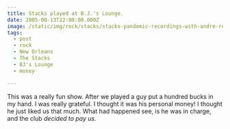 ```yaml
---
title: Stacks played at B.J.'s Lounge.
date: 2005-08-13T22:00:00.000Z
image: /static/img/rock/stacks/stacks-pandemic-recordings-with-andre-red.jpg
tags:
  - post 
  - rock
  - New Orleans
  - The Stacks
  - BJ's Lounge
  - money

---
```


This was a really fun show. After we played a guy put a hundred bucks in my hand. I was really grateful. I thought it was his personal money! I thought he just liked us that much. What had happened see, is he was in charge, and the club _decided to pay us._
